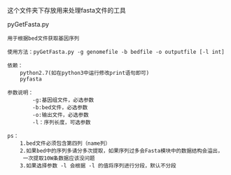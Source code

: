这个文件夹下存放用来处理fasta文件的工具

pyGetFasta.py 

	用于根据bed文件获取基因序列

	使用方法：pyGetFasta.py -g genomefile -b bedfile -o outputfile [-l int]

	依赖：
		python2.7(如在python3中运行修改print语句即可)
		pyfasta

	参数说明：
			-g:基因组文件，必选参数
			-b:bed文件，必选参数
			-o:输出文件，必选参数
			-l：序列长度，可选参数

	ps：
		1.bed文件必须包含第四列（name列）
		2.如果bed中的序列多请分多次提取，如果序列过多会Fasta模块中的数据结构会溢出，
		 一次提取10W条数据应该没问题
		3.如果选择参数 -l 会根据 -l 的值将序列进行分段，默认不分段

